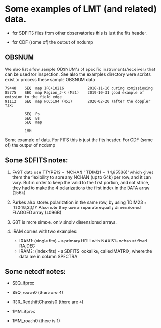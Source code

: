 # Some examples of LMT (and related) data.

* for SDFITS files from other observatories this is just the fits header. 

* for CDF (some of) the output of ncdump


## OBSNUM

We also list a few sample OBSNUM's of specific instruments/receivers that
can be used for inspection. See also the examples directory were scripts
exist to process these sample OBSNUM data



	79448    SEQ  map IRC+10216           2018-11-16 during comissioning
	85775    SEQ  map Region_J-K (M31)    2019-10-31 good example of emission to the field edge
	91112    SEQ  map NGC5194 (M51)       2020-02-20 (after the doppler fix)
	
             SEQ  Ps
			 SEQ  Bs
			 SEQ  map 

             1MM
	

Some example of data.  For FITS this is just the fits header. For CDF (some of) the output of ncdump

## Some SDFITS notes:

1) FAST data use
     TTYPE13 = 'NCHAN   '
     TDIM21  = '(4,65536)'
   which gives them the flexibility to sore any NCHAN (up to 64k) per row, and it can vary.
   But in order to keep the valid to the first portion, and not stride, they had to make
   the 4 polarizations the first index in the DATA array (256k)

2) Parkes also stores polarization in the same row, by using TDIM23  = '(2048,2,1,1)'
   Also note they use a separate equally dimensioned FLAGGED array (4096B)

3) GBT is more simple, only singly dimensioned arrays.

4) IRAM comes with two examples:
   - IRAM1:   (single.fits) - a primary HDU with NAXIS1=nchan at fixed RA,DEC
   - IRAM2:   (index.fits)  - a SDFITS lookalike, called MATRIX, where the data are in column SPECTRA
   


## Some netcdf notes:

* SEQ_ifproc
* SEQ_roach0 (there are 4)

* RSR_RedshiftChassis0 (there are 4)

* 1MM_ifproc
* 1MM_roach0 (there is 1)
